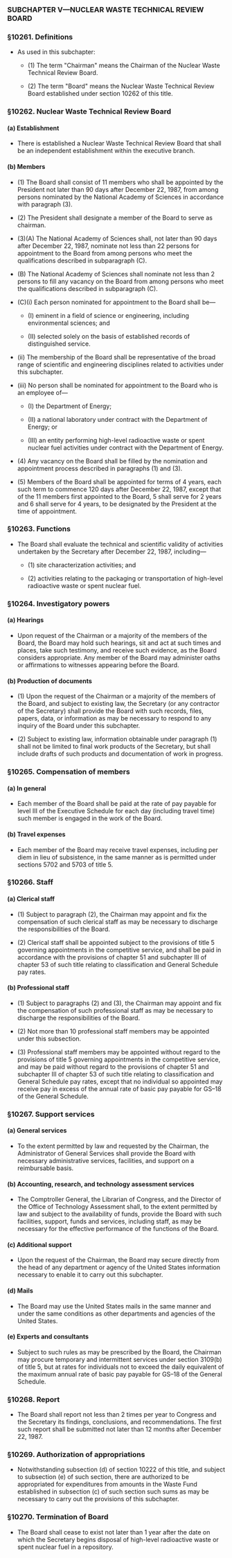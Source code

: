### SUBCHAPTER V—NUCLEAR WASTE TECHNICAL REVIEW BOARD

### §10261. Definitions
* As used in this subchapter:

  * (1) The term "Chairman" means the Chairman of the Nuclear Waste Technical Review Board.

  * (2) The term "Board" means the Nuclear Waste Technical Review Board established under section 10262 of this title.

### §10262. Nuclear Waste Technical Review Board
#### (a) Establishment
* There is established a Nuclear Waste Technical Review Board that shall be an independent establishment within the executive branch.

#### (b) Members
* (1) The Board shall consist of 11 members who shall be appointed by the President not later than 90 days after December 22, 1987, from among persons nominated by the National Academy of Sciences in accordance with paragraph (3).

* (2) The President shall designate a member of the Board to serve as chairman.

* (3)(A) The National Academy of Sciences shall, not later than 90 days after December 22, 1987, nominate not less than 22 persons for appointment to the Board from among persons who meet the qualifications described in subparagraph (C).

* (B) The National Academy of Sciences shall nominate not less than 2 persons to fill any vacancy on the Board from among persons who meet the qualifications described in subparagraph (C).

* (C)(i) Each person nominated for appointment to the Board shall be—

  * (I) eminent in a field of science or engineering, including environmental sciences; and

  * (II) selected solely on the basis of established records of distinguished service.


* (ii) The membership of the Board shall be representative of the broad range of scientific and engineering disciplines related to activities under this subchapter.

* (iii) No person shall be nominated for appointment to the Board who is an employee of—

  * (I) the Department of Energy;

  * (II) a national laboratory under contract with the Department of Energy; or

  * (III) an entity performing high-level radioactive waste or spent nuclear fuel activities under contract with the Department of Energy.


* (4) Any vacancy on the Board shall be filled by the nomination and appointment process described in paragraphs (1) and (3).

* (5) Members of the Board shall be appointed for terms of 4 years, each such term to commence 120 days after December 22, 1987, except that of the 11 members first appointed to the Board, 5 shall serve for 2 years and 6 shall serve for 4 years, to be designated by the President at the time of appointment.

### §10263. Functions
* The Board shall evaluate the technical and scientific validity of activities undertaken by the Secretary after December 22, 1987, including—

  * (1) site characterization activities; and

  * (2) activities relating to the packaging or transportation of high-level radioactive waste or spent nuclear fuel.

### §10264. Investigatory powers
#### (a) Hearings
* Upon request of the Chairman or a majority of the members of the Board, the Board may hold such hearings, sit and act at such times and places, take such testimony, and receive such evidence, as the Board considers appropriate. Any member of the Board may administer oaths or affirmations to witnesses appearing before the Board.

#### (b) Production of documents
* (1) Upon the request of the Chairman or a majority of the members of the Board, and subject to existing law, the Secretary (or any contractor of the Secretary) shall provide the Board with such records, files, papers, data, or information as may be necessary to respond to any inquiry of the Board under this subchapter.

* (2) Subject to existing law, information obtainable under paragraph (1) shall not be limited to final work products of the Secretary, but shall include drafts of such products and documentation of work in progress.

### §10265. Compensation of members
#### (a) In general
* Each member of the Board shall be paid at the rate of pay payable for level III of the Executive Schedule for each day (including travel time) such member is engaged in the work of the Board.

#### (b) Travel expenses
* Each member of the Board may receive travel expenses, including per diem in lieu of subsistence, in the same manner as is permitted under sections 5702 and 5703 of title 5.

### §10266. Staff
#### (a) Clerical staff
* (1) Subject to paragraph (2), the Chairman may appoint and fix the compensation of such clerical staff as may be necessary to discharge the responsibilities of the Board.

* (2) Clerical staff shall be appointed subject to the provisions of title 5 governing appointments in the competitive service, and shall be paid in accordance with the provisions of chapter 51 and subchapter III of chapter 53 of such title relating to classification and General Schedule pay rates.

#### (b) Professional staff
* (1) Subject to paragraphs (2) and (3), the Chairman may appoint and fix the compensation of such professional staff as may be necessary to discharge the responsibilities of the Board.

* (2) Not more than 10 professional staff members may be appointed under this subsection.

* (3) Professional staff members may be appointed without regard to the provisions of title 5 governing appointments in the competitive service, and may be paid without regard to the provisions of chapter 51 and subchapter III of chapter 53 of such title relating to classification and General Schedule pay rates, except that no individual so appointed may receive pay in excess of the annual rate of basic pay payable for GS–18 of the General Schedule.

### §10267. Support services
#### (a) General services
* To the extent permitted by law and requested by the Chairman, the Administrator of General Services shall provide the Board with necessary administrative services, facilities, and support on a reimbursable basis.

#### (b) Accounting, research, and technology assessment services
* The Comptroller General, the Librarian of Congress, and the Director of the Office of Technology Assessment shall, to the extent permitted by law and subject to the availability of funds, provide the Board with such facilities, support, funds and services, including staff, as may be necessary for the effective performance of the functions of the Board.

#### (c) Additional support
* Upon the request of the Chairman, the Board may secure directly from the head of any department or agency of the United States information necessary to enable it to carry out this subchapter.

#### (d) Mails
* The Board may use the United States mails in the same manner and under the same conditions as other departments and agencies of the United States.

#### (e) Experts and consultants
* Subject to such rules as may be prescribed by the Board, the Chairman may procure temporary and intermittent services under section 3109(b) of title 5, but at rates for individuals not to exceed the daily equivalent of the maximum annual rate of basic pay payable for GS–18 of the General Schedule.

### §10268. Report
* The Board shall report not less than 2 times per year to Congress and the Secretary its findings, conclusions, and recommendations. The first such report shall be submitted not later than 12 months after December 22, 1987.

### §10269. Authorization of appropriations
* Notwithstanding subsection (d) of section 10222 of this title, and subject to subsection (e) of such section, there are authorized to be appropriated for expenditures from amounts in the Waste Fund established in subsection (c) of such section such sums as may be necessary to carry out the provisions of this subchapter.

### §10270. Termination of Board
* The Board shall cease to exist not later than 1 year after the date on which the Secretary begins disposal of high-level radioactive waste or spent nuclear fuel in a repository.